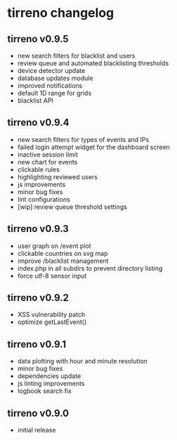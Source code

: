 # tirreno changelog

## tirreno v0.9.5

* new search filters for blacklist and users
* review queue and automated blacklisting thresholds
* device detector update
* database updates module
* improved notifications
* default 1D range for grids
* blacklist API

## tirreno v0.9.4

* new search filters for types of events and IPs
* failed login attempt widget for the dashboard screen
* inactive session limit
* new chart for events
* clickable rules
* highlighting reviewed users
* js improvements
* minor bug fixes
* lint configurations
* [wip] review queue threshold settings

## tirreno v0.9.3

* user graph on /event plot
* clickable countries on svg map
* improve /blacklist management
* index.php in all subdirs to prevent directory listing
* force utf-8 sensor input

## tirreno v0.9.2

* XSS vulnerability patch
* optimize getLastEvent()

## tirreno v0.9.1

* data plotting with hour and minute resolution
* minor bug fixes
* dependencies update
* js linting improvements
* logbook search fix

## tirreno v0.9.0

* initial release
